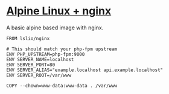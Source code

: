 # [Alpine Linux + nginx](https://github.com/lsl/docker-nginx)

A basic alpine based image with nginx.

```
FROM lslio/nginx

# This should match your php-fpm upstream
ENV PHP_UPSTREAM=php-fpm:9000
ENV SERVER_NAME=localhost
ENV SERVER_PORT=80
ENV SERVER_ALIAS="example.localhost api.example.localhost"
ENV SERVER_ROOT=/var/www

COPY --chown=www-data:www-data . /var/www
```